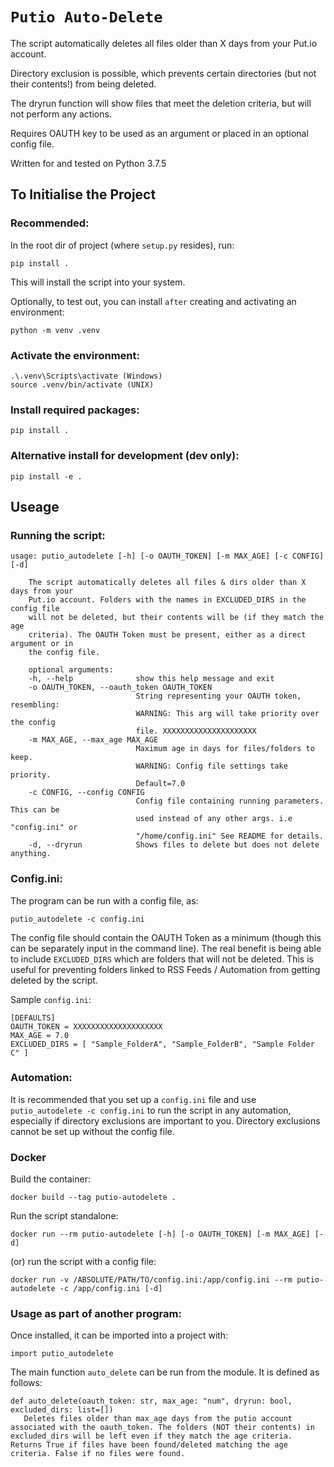# `Putio Auto-Delete`

The script automatically deletes all files older than X days from your Put.io account.

Directory exclusion is possible, which prevents certain directories (but not their contents!) from
being deleted.

The dryrun function will show files that meet the deletion criteria, but will not perform any actions.

Requires OAUTH key to be used as an argument or placed in an optional config file.

Written for and tested on Python 3.7.5

## To Initialise the Project

### Recommended:
In the root dir of project (where `setup.py` resides), run:

    pip install .

This will install the script into your system.

Optionally, to test out, you can install `after` creating and activating an environment:

    python -m venv .venv

### Activate the environment:
    .\.venv\Scripts\activate (Windows)
    source .venv/bin/activate (UNIX)

### Install required packages:
    pip install .

### Alternative install for development (dev only):
    pip install -e .

## Useage

### Running the script:
    usage: putio_autodelete [-h] [-o OAUTH_TOKEN] [-m MAX_AGE] [-c CONFIG] [-d]

        The script automatically deletes all files & dirs older than X days from your
        Put.io account. Folders with the names in EXCLUDED_DIRS in the config file
        will not be deleted, but their contents will be (if they match the age
        criteria). The OAUTH Token must be present, either as a direct argument or in
        the config file.

        optional arguments:
        -h, --help              show this help message and exit
        -o OAUTH_TOKEN, --oauth_token OAUTH_TOKEN
                                String representing your OAUTH token, resembling:
                                WARNING: This arg will take priority over the config
                                file. XXXXXXXXXXXXXXXXXXXXX
        -m MAX_AGE, --max_age MAX_AGE
                                Maximum age in days for files/folders to keep.
                                WARNING: Config file settings take priority.
                                Default=7.0
        -c CONFIG, --config CONFIG
                                Config file containing running parameters. This can be
                                used instead of any other args. i.e "config.ini" or
                                "/home/config.ini" See README for details.
        -d, --dryrun            Shows files to delete but does not delete anything.

### Config.ini:
The program can be run with a config file, as:

    putio_autodelete -c config.ini

The config file should contain the OAUTH Token as a minimum (though this can be separately input in the command line).
The real benefit is being able to include `EXCLUDED_DIRS` which are folders that will not be deleted.
This is useful for preventing folders linked to RSS Feeds / Automation from getting deleted by the script.

Sample `config.ini`:

    [DEFAULTS]
    OAUTH_TOKEN = XXXXXXXXXXXXXXXXXXXX
    MAX_AGE = 7.0
    EXCLUDED_DIRS = [ "Sample_FolderA", "Sample_FolderB", "Sample Folder C" ]

### Automation:

It is recommended that you set up a `config.ini` file and use `putio_autodelete -c config.ini` to run the script
in any automation, especially if directory exclusions are important to you.
Directory exclusions cannot be set up without the config file.

### Docker

Build the container:

    docker build --tag putio-autodelete .

Run the script standalone:

    docker run --rm putio-autodelete [-h] [-o OAUTH_TOKEN] [-m MAX_AGE] [-d]

(or) run the script with a config file:

    docker run -v /ABSOLUTE/PATH/TO/config.ini:/app/config.ini --rm putio-autodelete -c /app/config.ini [-d]

### Usage as part of another program:

Once installed, it can be imported into a project with:

    import putio_autodelete

The main function `auto_delete` can be run from the module. It is defined as follows:

    def auto_delete(oauth_token: str, max_age: "num", dryrun: bool, excluded_dirs: list=[])
       Deletes files older than max_age days from the putio account associated with the oauth_token. The folders (NOT their contents) in excluded_dirs will be left even if they match the age criteria. Returns True if files have been found/deleted matching the age criteria. False if no files were found.